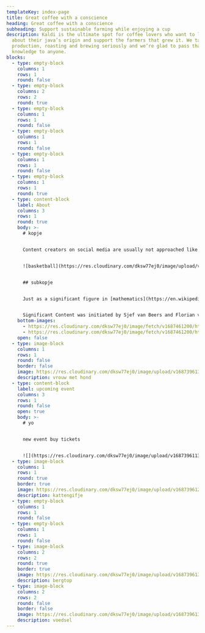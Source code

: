 ```yaml
---
templateKey: index-page
title: Great coffee with a conscience
heading: Great coffee with a conscience
subheading: Support sustainable farming while enjoying a cup
description: Kaldi is the ultimate spot for coffee lovers who want to learn
  about their java’s origin and support the farmers that grew it. We take coffee
  production, roasting and brewing seriously and we’re glad to pass that
  knowledge to anyone.
blocks:
  - type: empty-block
    columns: 1
    rows: 1
    round: false
  - type: empty-block
    columns: 2
    rows: 2
    round: true
  - type: empty-block
    columns: 1
    rows: 1
    round: false
  - type: empty-block
    columns: 1
    rows: 1
    round: false
  - type: empty-block
    columns: 1
    rows: 1
    round: false
  - type: empty-block
    columns: 1
    rows: 1
    round: true
  - type: content-block
    label: About
    columns: 3
    rows: 1
    round: true
    body: >-
      # kopje


      Content creators on social media are usually not approached like film directors, musicians or designers, while these creators make an important contribution to our daily media consumption and (digital) culture. In the Significant Content event series, popular creators on various social media platforms are offered an artist talk.


      ![basketball](https://res.cloudinary.com/dksw77ej0/image/upload/v1687396136/cld-sample-3.jpg "baketball")


      ## s﻿ubkopje


      Just as a significant figure in [mathematics](https://en.wikipedia.org/wiki/Mathematics) can make a difference in a calculation, the content of these creators can make a difference within the framework of a social media platform and reveal medium-specific characteristics of this platform. These creators often deploy very clever tactics that make their content work well within the medium they are using. By outlining the content and methods of these creators, meanwhile, it unravels how social media platforms work beneath the surface.


      Significant Content was initiated by Sjef van Beers and Florian van Zandwijk. The two pilot events are made possible by the Creative Industries Fund NL.
    bottom-images:
      - https://res.cloudinary.com/dksw77ej0/image/fetch/v1687461200/https://main--gleaming-axolotl-ae8aa2.netlify.app/img/hni.png
      - https://res.cloudinary.com/dksw77ej0/image/fetch/v1687461200/https://main--gleaming-axolotl-ae8aa2.netlify.app/img/stimmy.png
    open: false
  - type: image-block
    columns: 1
    rows: 1
    round: false
    border: false
    image: https://res.cloudinary.com/dksw77ej0/image/upload/v1687396135/cld-sample.jpg
    description: vrouw met hond
  - type: content-block
    label: upcoming event
    columns: 3
    rows: 1
    round: false
    open: true
    body: >-
      # yo


      n﻿ew event buy tickets


      ![](https://res.cloudinary.com/dksw77ej0/image/upload/v1687396113/samples/people/smiling-man.jpg)
  - type: image-block
    columns: 1
    rows: 1
    round: true
    border: true
    image: https://res.cloudinary.com/dksw77ej0/image/upload/v1687396123/samples/animals/kitten-playing.gif
    description: kattengifje
  - type: empty-block
    columns: 1
    rows: 1
    round: false
  - type: empty-block
    columns: 1
    rows: 1
    round: false
  - type: image-block
    columns: 2
    rows: 2
    round: true
    border: true
    image: https://res.cloudinary.com/dksw77ej0/image/upload/v1687396136/cld-sample-2.jpg
    description: bergtop
  - type: image-block
    columns: 2
    rows: 2
    round: false
    border: false
    image: https://res.cloudinary.com/dksw77ej0/image/upload/v1687396137/cld-sample-4.jpg
    description: voedsel
---
```

